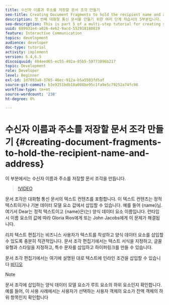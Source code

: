 ```yaml
---
title: 수신자 이름과 주소를 저장할 문서 조각 만들기
seo-title: Creating Document Fragments to hold the recipient name and address
description: 첫 번째 대화형 통신 문서를 만들기 위한 여러 단계 자습서의 5부분입니다. 이 부분에서는 수신자 이름과 주소를 저장할 문서 조각을 만듭니다.
seo-description: This is part 5 of a multi-step tutorial for creating your first interactive communications document. In this part, we will create document fragment to hold the recipient name and address.
uuid: 689931e4-a026-4e62-9acd-552918180819
feature: Interactive Communication
topics: development
audience: developer
doc-type: tutorial
activity: implement
version: 6.4,6.5
discoiquuid: 404eed65-ec55-492a-85b5-59773896b217
topic: Development
role: Developer
level: Beginner
exl-id: 1d7093a8-3765-46ec-912a-b5a5503fd5af
source-git-commit: b3e9251bdb18a008be95c1fa9e5c79252a74fc98
workflow-type: tm+mt
source-wordcount: '238'
ht-degree: 0%

---
```


# 수신자 이름과 주소를 저장할 문서 조각 만들기 {#creating-document-fragments-to-hold-the-recipient-name-and-address}

이 부분에서는 수신자 이름과 주소를 저장할 문서 조각을 만듭니다.

>[!VIDEO](https://video.tv.adobe.com/v/22350?quality=12&learn=on)

문서 조각은 대화형 통신 문서의 텍스트 컨텐츠를 포함합니다. 이 텍스트 컨텐츠는 정적 텍스트이거나 기본 데이터 모델 요소 값에서 삽입할 수 있습니다. 예를 들어 {name}님. 여기서 Dear는 정적 텍스트이고 {name}은(는) 양식 데이터 요소 이름입니다. 런타임 시 이름 요소의 값에 따라 Gloria Rios에게 또는 John Jacobs에게 이 문제가 해결됩니다.

리치 텍스트 편집기는 비즈니스 사용자가 텍스트를 작성하고 양식 데이터 요소를 삽입할 수 있도록 충분히 직관적입니다. 문서 조각 편집기에서는 텍스트 서식을 지정하고, 글꼴 유형과 스타일을 지정하고, 특수 문자를 삽입하고 하이퍼링크를 만들 수 있습니다.

문서 조각 편집기에서는 여기에 설명된 대로 텍스트에 인라인 조건을 삽입할 수 있습니다 [비디오](https://helpx.adobe.com/experience-manager/kt/forms/using/editing-improvements-correspondence-mgmt-feature-video-use.html)

>[!NOTE]
>
>문서 조각에 삽입하는 양식 데이터 모델 요소가 루트 요소의 하위 요소인지 확인합니다. 예를 들어, 이 사용 사례에서는 사용자가 선택하는 사용자 객체의 요소가 잔액 객체의 하위 항목인지 확인합니다

